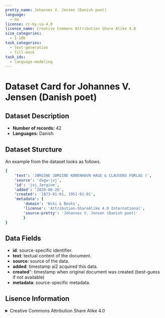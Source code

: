 ```yaml
---
pretty_name: Johannes V. Jensen (Danish poet)
language:
  - da
license: cc-by-sa-4.0
license_name: Creative Commons Attribution Share Alike 4.0
size_categories:
  - 1-10k
task_categories:
  - text-generation
  - fill-mask
task_ids:
  - language-modeling
---
```

# Dataset Card for Johannes V. Jensen (Danish poet)
## Dataset Description
- **Number of records:** 42
- **Languages:** Danish
## Dataset Sturcture
An example from the dataset looks as follows.
```yaml
{
    'text': 'JØRGINE JØRGINE KØBENHAVN HAGE & CLAUSENS FORLAG (',
    'source': 'dagw-jvj',
    'id': 'jvj_Jørgine',
    'added': '2020-06-26',
    'created': '1873-01-01, 1951-01-01',
    'metadata': {
        'domain': 'Wiki & Books',
        'license': 'Attribution-ShareAlike 4.0 International',
        'source-pretty': 'Johannes V. Jensen (Danish poet)'
        }
}
```

## Data Fields

- **id**: source-specific identifier.
- **text**: textual content of the document.
- **source**: source of the data.
- **added**: timestamp ai2 acquired this data.
- **created**": timestamp when original document was created (best-guess if not available)
- **metadata**: source-specific metadata.

## Lisence Information
<details>
<summary>Creative Commons Attribution Share Alike 4.0</summary>
<p>
Attribution-ShareAlike 4.0 International
</p>
</details>

